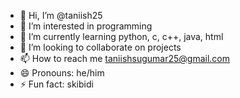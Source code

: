 - 👋 Hi, I’m @taniish25
- 👀 I’m interested in programming
- 🌱 I’m currently learning python, c, c++, java, html
- 💞️ I’m looking to collaborate on projects
- 📫 How to reach me taniishsugumar25@gmail.com
- 😄 Pronouns: he/him
- ⚡ Fun fact: skibidi

<!---
taniish25/taniish25 is a ✨ special ✨ repository because its `README.md` (this file) appears on your GitHub profile.
You can click the Preview link to take a look at your changes.
--->
